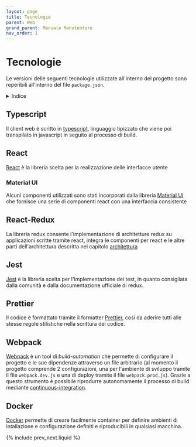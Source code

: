 ```yaml
---
layout: page
title: Tecnologie
parent: Web
grand_parent: Manuale Manutentore
nav_order: 1
---
```


# Tecnologie

Le versioni delle seguenti tecnologie utilizzate all'interno del progetto sono reperibili all'interno del file `package.json`.

<details closed markdown="block">
  <summary>
    Indice
  </summary>
  {: .text-delta }
1. TOC
{:toc}
</details>

## Typescript
Il client web è scritto in
[typescript](https://www.typescriptlang.org/), linguaggio tipizzato
che viene poi transpilato in javascript in seguito al processo di
build.

## React
[React](https://reactjs.org/) è la libreria scelta per la
realizzazione delle interfacce utente

### Material UI
Alcuni componenti utilizzati sono stati incorporati dalla libreria
[Material UI](https://material-ui.com/) che fornisce una serie di
componenti react con una interfaccia consistente

## React-Redux
La libreria redux consente l'implementazione di architetture redux su
applicazioni scritte tramite react, integra le componenti per react e
le altre parti dell'architettura descritta nel capitolo [architettura](architettura)

## Jest
[Jest](https://jestjs.io/) è la libreria scelta per l'implementazione
dei test, in quanto consigliata dalla comunità e dalla documentazione
ufficiale di redux.

## Prettier
Il codice è formattato tramite il formatter
[Prettier](https://prettier.io/), così da aderire tutti alle stesse
regole stilistiche nella scrittura del codice.

## Webpack

[Webpack](https://webpack.js.org/) è un tool di _build-automation_ che
permette di configurare il progetto e le sue dipendenze attraverso un
file arbitrario (al momento il progetto comprende 2 configurazioni,
una per l'ambiente di sviluppo tramite il file `webpack.dev.js` e una
di deploy tramite il file `webpack.prod.js`). Grazie a questo
strumento è possibile riprodurre autonomamente il processo di build
mediante [continuous-integration](/glossario#continuous-integration).

## Docker

[Docker](https://www.docker.com/) permette di creare facilmente
container per definire ambienti di intallazione e configurazione
definiti e riproducibili in qualsiasi macchina.

{% include prev_next.liquid %}
